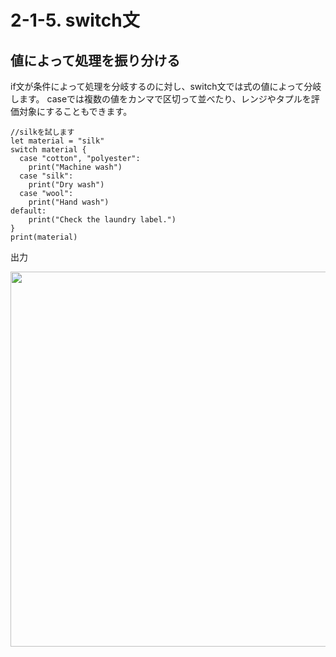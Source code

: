 # 2-1-5. switch文

## 値によって処理を振り分ける
if文が条件によって処理を分岐するのに対し、switch文では式の値によって分岐します。
caseでは複数の値をカンマで区切って並べたり、レンジやタプルを評価対象にすることもできます。

```
//silkを試します
let material = "silk"
switch material {
  case "cotton", "polyester":
    print("Machine wash")
  case "silk":
    print("Dry wash")
  case "wool":
    print("Hand wash")
default:
    print("Check the laundry label.")
}
print(material)

```

出力

<img src="https://cloud.githubusercontent.com/assets/28682101/26519030/442f4f48-42f6-11e7-9fd2-3b28ab13e081.png" width=600>



